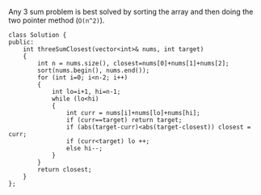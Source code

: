 Any 3 sum problem is best solved by sorting the array and then doing the two pointer method (`O(n^2)`).
```
class Solution {
public:
    int threeSumClosest(vector<int>& nums, int target) 
    {
        int n = nums.size(), closest=nums[0]+nums[1]+nums[2];
        sort(nums.begin(), nums.end());
        for (int i=0; i<n-2; i++)
        {
            int lo=i+1, hi=n-1;
            while (lo<hi)
            {
                int curr = nums[i]+nums[lo]+nums[hi];
                if (curr==target) return target;
                if (abs(target-curr)<abs(target-closest)) closest = curr;
                if (curr<target) lo ++;
                else hi--;
            }
        }
        return closest;
    }
};
```
